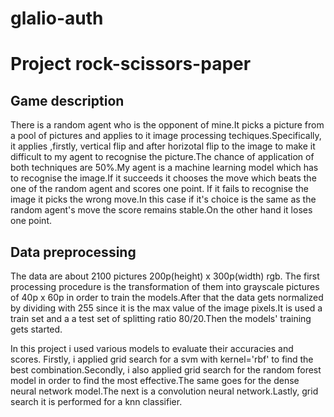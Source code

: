 # glalio-auth

# Project rock-scissors-paper

## Game description
There is a random agent who is the opponent of mine.It picks a picture from a pool of pictures and applies to it image processing techiques.Specifically, it applies ,firstly, vertical flip and after horizotal flip to the image to make it difficult to my agent to recognise the picture.The chance of application of both techniques are 50%.My agent is a machine learning model which has to recognise the image.If it succeeds it chooses the move which beats the one of the random agent and scores one point. If it fails to recognise the image it picks the wrong move.In this case if it's choice is the same as the random agent's move the score remains stable.On the other hand it loses one point.


## Data preprocessing
The data are about 2100 pictures 200p(height) x 300p(width) rgb. The first processing procedure is the transformation of them into grayscale pictures of 40p x 60p in order to train the models.After that the data gets normalized by dividing with 255 since it is the max value of the image pixels.It is used a train set and a a test set of splitting ratio 80/20.Then the models' training gets started.

In this project i used various models to evaluate their accuracies and scores. Firstly, i applied grid search for a svm with kernel='rbf' to find the best combination.Secondly, i also applied grid search for the random forest model in order to find the most effective.The same goes for the dense neural network model.The next is a convolution neural network.Lastly, grid search it is performed for a knn classifier.

